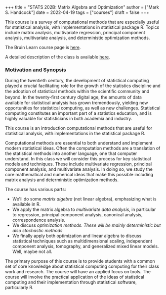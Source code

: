 +++
title = "STATS 202B: Matrix Algebra and Optimization"
author = ["Mark S. Handcock"]
date = 2022-04-19
tags = ["courses"]
draft = false
+++

This course is a survey of computational methods that are especially useful for statistical analysis, with implementations in statistical package R. Topics include matrix analysis, multivariate regression, principal component analysis, multivariate analysis, and deterministic optimization methods.

The Bruin Learn course page is [here](https://bruinlearn.ucla.edu/courses/79284/).

A detailed description of the class is available [here](https://drive.google.com/file/d/1Sn3TagfjAdrQ6x9jcEmwD91GZEZN7T81/view?usp=sharing/).

### Motivation and Synopsis

During the twentieth century, the development of statistical computing played a crucial facilitating role for the growth of the statistics discipline and the adoption of statistical methods within the scientiﬁc community and beyond. In the twenty-ﬁrst century digital age, the amounts of data available for statistical analysis has grown tremendously, yielding new opportunities for statistical computing, as well as new challenges. Statistical computing constitutes an important part of a statistics education, and is highly valuable for statisticians in both academia and industry.

This course is an introduction computational methods that are useful for statistical analysis, with implementations in the statistical package <span class="s3">R</span>.

Computational methods are essential to both understand and implement modern statistical ideas. Often the computation methods are a translation of the statistical methods into another language, one that computer understand. In this class we will consider this process for key statistical models and techniques. These include multivariate regression, principal component analysis, and multivariate analysis. In doing so, we study the core mathematical and numerical ideas that make this possible including matrix analysis and deterministic optimization methods.

The course has various parts:

-   We'll do some *matrix algebra* (not linear algebra), emphasizing what is available in <span class="s3">R</span>.
-   We apply the matrix algebra to *multivariate data analysis*, in particular to regression, principal component analysis, canonical analysis, correspondence analysis.
-   We discuss *optimization methods. These will be mainly deterministic but also stochastic methods*
-   We finally apply both optimization and linear algebra to discuss statistical techniques such as multidimensional scaling, independent component analysis, tomography, and generalized mixed linear models. Well, maybe not all.

The primary purpose of this course is to provide students with a common set of core knowledge about statistical computing computing for their class work and research. The course will have an applied focus on tools. The course will involve the practical application of the ideas of statistical computing and their implementation through statistical software, particularly <span class="s3">R</span>.
